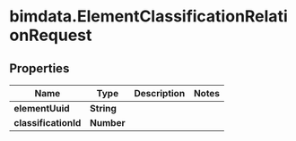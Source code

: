 # bimdata.ElementClassificationRelationRequest

## Properties

Name | Type | Description | Notes
------------ | ------------- | ------------- | -------------
**elementUuid** | **String** |  | 
**classificationId** | **Number** |  | 


